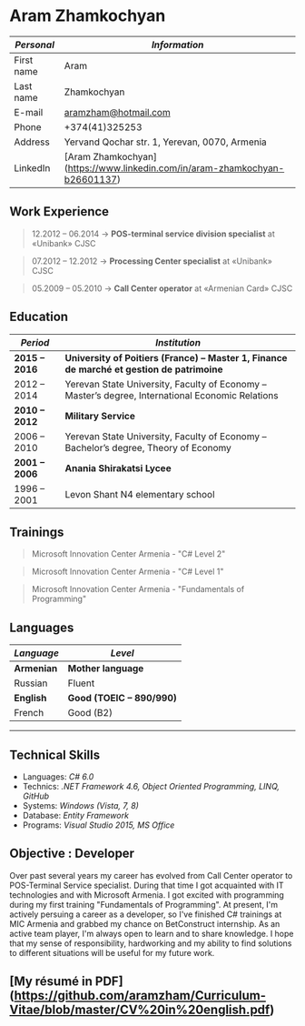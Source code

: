 # Aram Zhamkochyan

_Personal_ | _Information_
-----------|------------
First name | Aram
Last name| Zhamkochyan
E-mail| aramzham@hotmail.com
Phone | +374(41)325253
Address | Yervand Qochar str. 1, Yerevan, 0070, Armenia
LinkedIn | [Aram Zhamkochyan] (https://www.linkedin.com/in/aram-zhamkochyan-b26601137)

## Work Experience
> 12.2012 – 06.2014  ->    **POS-terminal service division specialist** at «Unibank» CJSC

> 07.2012 – 12.2012  ->    **Processing Center specialist** at «Unibank» CJSC

> 05.2009 – 05.2010  ->    **Call Center operator** at «Armenian Card» CJSC 

## Education

_Period_ | _Institution_
---------|---------------
**2015 – 2016**|**University of Poitiers (France) – Master 1, Finance de marché et gestion de patrimoine**
2012 – 2014|Yerevan State University, Faculty of Economy – Master’s degree, International Economic Relations
**2010 – 2012**|**Military Service**
2006 – 2010|Yerevan State University, Faculty of Economy – Bachelor’s degree, Theory of Economy
**2001 – 2006**|**Anania Shirakatsi Lycee**
1996 – 2001|Levon Shant N4 elementary school


## Trainings
> Microsoft Innovation Center Armenia - "C# Level 2"

> Microsoft Innovation Center Armenia - "C# Level 1"

> Microsoft Innovation Center Armenia - "Fundamentals of Programming"

## Languages
*Language*|*Level*
----------|-------
**Armenian**|**Mother language**
Russian|Fluent
**English**|**Good (TOEIC – 890/990)**
French|Good (B2)
----------------------------------------------------------------------------------------------------------------------------------------
## Technical Skills
* Languages: *C# 6.0*
* Technics: *.NET Framework 4.6, Object Oriented Programming, LINQ, GitHub*
* Systems: *Windows (Vista, 7, 8)*
* Database: *Entity Framework*
* Programs: *Visual Studio 2015, MS Office*

## Objective : Developer
   Over past several years my career has evolved from Call Center operator to POS-Terminal Service specialist. During that time I got acquainted with IT technologies and with Microsoft Armenia. I got excited with programming during my first training "Fundamentals of Programming". At present, I'm actively persuing a career as a developer, so I've finished C# trainings at MIC Armenia and grabbed my chance on BetConstruct internship.
   As an active team player, I'm always open to learn and to share knowledge. I hope that my sense of responsibility, hardworking and my ability to find solutions to different situations will be useful for my future work.
   
## [My résumé in PDF] (https://github.com/aramzham/Curriculum-Vitae/blob/master/CV%20in%20english.pdf)
